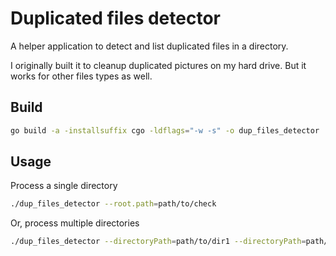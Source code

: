 # Duplicated files detector

A helper application to detect and list duplicated files in a directory.

I originally built it to cleanup duplicated pictures on my hard drive. But it works for other files types as well.

## Build
```bash
go build -a -installsuffix cgo -ldflags="-w -s" -o dup_files_detector
```

## Usage
Process a single directory
```bash
./dup_files_detector --root.path=path/to/check
```

Or, process multiple directories
```bash
./dup_files_detector --directoryPath=path/to/dir1 --directoryPath=path/to/dir2 ...
```
